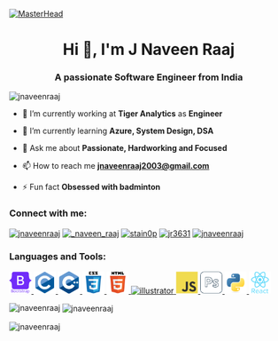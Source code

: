 [![MasterHead](https://camo.githubusercontent.com/4da399c3a8f66b662e6c7c2ad787ce979082d31ab3270866174dd686b224ce34/68747470733a2f2f63646e2e61636f64657a2e696e2f77702d636f6e74656e742f75706c6f6164732f323031382f30352f42616e6e65722d696d6167652d342e706e67)](https://rishavchanda.io)
<h1 align="center">Hi 👋, I'm J Naveen Raaj</h1>
<h3 align="center">A passionate Software Engineer from India</h3>

<p align="left"> <img src="https://komarev.com/ghpvc/?username=jnaveenraaj&label=Profile%20views&color=0e75b6&style=flat" alt="jnaveenraaj" /> </p>

- 🔭 I’m currently working at **Tiger Analytics** as **Engineer**

- 🌱 I’m currently learning **Azure, System Design, DSA**

- 💬 Ask me about **Passionate, Hardworking and Focused**

- 📫 How to reach me **jnaveenraaj2003@gmail.com**

- ⚡ Fun fact **Obsessed with badminton**

<h3 align="left">Connect with me:</h3>
<p align="left">
<a href="https://twitter.com/jnaveenraaj" target="blank"><img align="center" src="https://raw.githubusercontent.com/rahuldkjain/github-profile-readme-generator/master/src/images/icons/Social/twitter.svg" alt="jnaveenraaj" height="30" width="40" /></a>
<a href="https://instagram.com/_naveen_raaj" target="blank"><img align="center" src="https://raw.githubusercontent.com/rahuldkjain/github-profile-readme-generator/master/src/images/icons/Social/instagram.svg" alt="_naveen_raaj" height="30" width="40" /></a>
<a href="https://www.youtube.com/c/stain0p" target="blank"><img align="center" src="https://raw.githubusercontent.com/rahuldkjain/github-profile-readme-generator/master/src/images/icons/Social/youtube.svg" alt="stain0p" height="30" width="40" /></a>
<a href="https://www.hackerrank.com/jr3631" target="blank"><img align="center" src="https://raw.githubusercontent.com/rahuldkjain/github-profile-readme-generator/master/src/images/icons/Social/hackerrank.svg" alt="jr3631" height="30" width="40" /></a>
<a href="https://www.leetcode.com/jnaveenraaj" target="blank"><img align="center" src="https://raw.githubusercontent.com/rahuldkjain/github-profile-readme-generator/master/src/images/icons/Social/leet-code.svg" alt="jnaveenraaj" height="30" width="40" /></a>
</p>

<h3 align="left">Languages and Tools:</h3>
<p align="left"> <a href="https://getbootstrap.com" target="_blank" rel="noreferrer"> <img src="https://raw.githubusercontent.com/devicons/devicon/master/icons/bootstrap/bootstrap-plain-wordmark.svg" alt="bootstrap" width="40" height="40"/> </a> <a href="https://www.cprogramming.com/" target="_blank" rel="noreferrer"> <img src="https://raw.githubusercontent.com/devicons/devicon/master/icons/c/c-original.svg" alt="c" width="40" height="40"/> </a> <a href="https://www.w3schools.com/cpp/" target="_blank" rel="noreferrer"> <img src="https://raw.githubusercontent.com/devicons/devicon/master/icons/cplusplus/cplusplus-original.svg" alt="cplusplus" width="40" height="40"/> </a> <a href="https://www.w3schools.com/css/" target="_blank" rel="noreferrer"> <img src="https://raw.githubusercontent.com/devicons/devicon/master/icons/css3/css3-original-wordmark.svg" alt="css3" width="40" height="40"/> </a> <a href="https://www.w3.org/html/" target="_blank" rel="noreferrer"> <img src="https://raw.githubusercontent.com/devicons/devicon/master/icons/html5/html5-original-wordmark.svg" alt="html5" width="40" height="40"/> </a> <a href="https://www.adobe.com/in/products/illustrator.html" target="_blank" rel="noreferrer"> <img src="https://www.vectorlogo.zone/logos/adobe_illustrator/adobe_illustrator-icon.svg" alt="illustrator" width="40" height="40"/> </a> <a href="https://developer.mozilla.org/en-US/docs/Web/JavaScript" target="_blank" rel="noreferrer"> <img src="https://raw.githubusercontent.com/devicons/devicon/master/icons/javascript/javascript-original.svg" alt="javascript" width="40" height="40"/> </a> <a href="https://www.photoshop.com/en" target="_blank" rel="noreferrer"> <img src="https://raw.githubusercontent.com/devicons/devicon/master/icons/photoshop/photoshop-line.svg" alt="photoshop" width="40" height="40"/> </a> <a href="https://www.python.org" target="_blank" rel="noreferrer"> <img src="https://raw.githubusercontent.com/devicons/devicon/master/icons/python/python-original.svg" alt="python" width="40" height="40"/> </a> <a href="https://reactjs.org/" target="_blank" rel="noreferrer"> <img src="https://raw.githubusercontent.com/devicons/devicon/master/icons/react/react-original-wordmark.svg" alt="react" width="40" height="40"/> </a> </p>

<p><img align="left" src="https://github-readme-stats.vercel.app/api/top-langs?username=jnaveenraaj&show_icons=true&locale=en&layout=compact" alt="jnaveenraaj" /></p>

<p>&nbsp;<img align="center" src="https://github-readme-stats.vercel.app/api?username=jnaveenraaj&show_icons=true&locale=en" alt="jnaveenraaj" /></p>

<p><img align="center" src="https://github-readme-streak-stats.herokuapp.com/?user=jnaveenraaj&" alt="jnaveenraaj" /></p>
